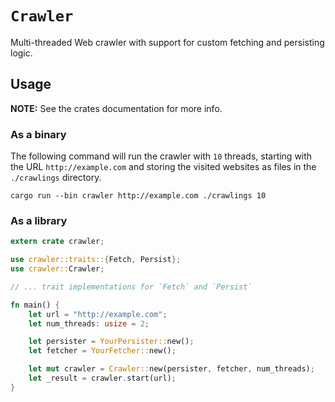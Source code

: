 # `Crawler`

Multi-threaded Web crawler with support for custom fetching and persisting logic.

## Usage

**NOTE:** See the crates documentation for more info.

### As a binary

The following command will run the crawler with `10` threads, starting with the URL `http://example.com` and storing the visited websites as files in the `./crawlings` directory.

```shell script
cargo run --bin crawler http://example.com ./crawlings 10
```

### As a library

```rust
extern crate crawler;

use crawler::traits::{Fetch, Persist};
use crawler::Crawler;

// ... trait implementations for `Fetch` and `Persist`

fn main() {
    let url = "http://example.com";
    let num_threads: usize = 2;

    let persister = YourPersister::new();
    let fetcher = YourFetcher::new();

    let mut crawler = Crawler::new(persister, fetcher, num_threads);
    let _result = crawler.start(url);
}
```

